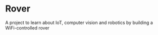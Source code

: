 # Rover
A project to learn about IoT, computer vision and robotics by building a WiFi-controlled rover 